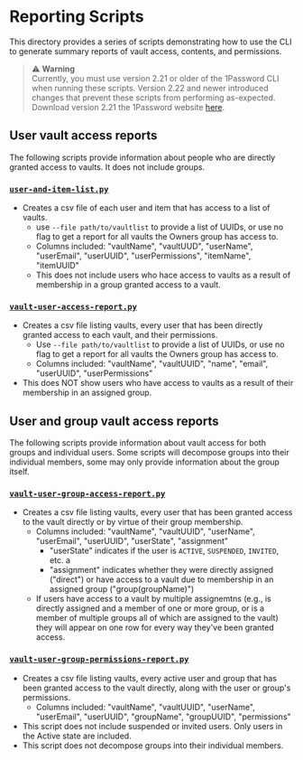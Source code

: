 # Reporting Scripts

This directory provides a series of scripts demonstrating how to use the CLI to generate summary reports of vault access, contents, and permissions.

> ⚠️ **Warning**  
> Currently, you must use version 2.21 or older of the 1Password CLI when running these scripts. Version 2.22 and newer introduced changes that prevent these scripts from performing as-expected. Download version 2.21 the 1Password website [here](https://app-updates.agilebits.com/product_history/CLI2#v2210002).

## User vault access reports
The following scripts provide information about people who are directly granted access to vaults. It does not include groups.  

### [`user-and-item-list.py`](./user-and-item-list.py)
- Creates a csv file of each user and item that has access to a list of vaults.
  - use `--file path/to/vaultlist` to provide a list of UUIDs, or use no flag to get a report for all vaults the Owners group has access to.
  - Columns included: "vaultName", "vaultUUD", "userName", "userEmail", "userUUID", "userPermissions", "itemName", "itemUUID"
  - This does not include users who hace access to vaults as a result of membership in a group granted access to a vault. 

### [`vault-user-access-report.py`](./vault-user-access-report.py)

- Creates a csv file listing vaults, every user that has been directly granted access to each vault, and their permissions.
  - Use `--file path/to/vaultlist` to provide a list of UUIDs, or use no flag to get a report for all vaults the Owners group has access to.
  - Columns included: "vaultName", "vaultUUID", "name", "email", "userUUID", "userPermissions"
- This does NOT show users who have access to vaults as a result of their membership in an assigned group.


## User and group vault access reports
The following scripts provide information about vault access for both groups and individual users. Some scripts will decompose groups into their individual members, some may only provide information about the group itself.

### [`vault-user-group-access-report.py`](./vault-user-group-access-report.py)

- Creates a csv file listing vaults, every user that has been granted access to the vault directly or by virtue of their group membership.
  - Columns included: "vaultName", "vaultUUID", "userName", "userEmail", "userUUID", "userState", "assignment"
    - "userState" indicates if the user is `ACTIVE`, `SUSPENDED`, `INVITED`, etc. a
    - "assignment" indicates whether they were directly assigned ("direct") or have access to a vault due to membership in an assigned group ("group(groupName)")
  - If users have access to a vault by multiple assignemtns (e.g., is directly assigned and a member of one or more group, or is a member of multiple groups all of which are assigned to the vault) they will appear on one row for every way they've been granted access. 

### [`vault-user-group-permissions-report.py`](./vault-user-group-permissions-report.py)
- Creates a csv file listing vaults, every active user and group that has been granted access to the vault directly, along with the user or group's permissions.
  - Columns included: "vaultName",	"vaultUUID",	"userName",	"userEmail",	"userUUID",	"groupName",	"groupUUID",	"permissions"
- This script does not include suspended or invited users. Only users in the Active state are included. 
- This script does not decompose groups into their individual members. 
